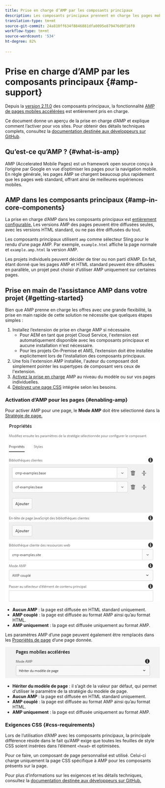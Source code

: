 ```yaml
---
title: Prise en charge d’AMP par les composants principaux
description: Les composants principaux prennent en charge les pages mobiles accélérées (AMP).
translation-type: tm+mt
source-git-commit: 24a810ff634f8846881dfa0095e879476d0f16f0
workflow-type: tm+mt
source-wordcount: '534'
ht-degree: 82%

---
```



# Prise en charge d’AMP par les composants principaux {#amp-support}

Depuis la [version 2.11.0](/help/versions.md) des composants principaux, la fonctionnalité [AMP de pages mobiles accélérées](https://developers.google.com/amp) est entièrement pris en charge.

Ce document donne un aperçu de la prise en charge d’AMP et explique comment l’activer pour vos sites. Pour obtenir des détails techniques complets, consultez la [documentation destinée aux développeurs sur GitHub](https://github.com/adobe/aem-core-wcm-components/tree/master/extensions/amp).

## Qu’est-ce qu’AMP ? {#what-is-amp}

AMP (Accelerated Mobile Pages) est un framework open source conçu à l’origine par Google en vue d’optimiser les pages pour la navigation mobile. En règle générale, les pages AMP se chargent beaucoup plus rapidement que les pages web standard, offrant ainsi de meilleures expériences mobiles.

## AMP dans les composants principaux {#amp-in-core-components}

La prise en charge d’AMP dans les composants principaux est [entièrement configurable.](#enabling-amp) Les versions AMP des pages peuvent être diffusées seules, avec les versions HTML standard, ou ne pas être diffusées du tout.

Les composants principaux utilisent `amp` comme sélecteur Sling pour le rendu d’une page AMP. Par exemple, `example.html` affiche la page normale et `example.amp.html` la version AMP.

Les projets individuels peuvent décider de tirer ou non parti d’AMP. En fait, étant donné que les pages AMP et HTML standard peuvent être diffusées en parallèle, un projet peut choisir d’utiliser AMP uniquement sur certaines pages.

## Prise en main de l’assistance AMP dans votre projet {#getting-started}

Bien que AMP prenne en charge les offres avec une grande flexibilité, la prise en main rapide de cette solution ne nécessite que quelques étapes simples :

1. Installez l’extension de prise en charge AMP si nécessaire.
   * Pour AEM en tant que projet Cloud Service, l&#39;extension est automatiquement disponible avec les composants principaux et aucune installation n&#39;est nécessaire.
   * Pour les projets On-Premise et AMS, l’extension doit être installée explicitement lors de l’installation des composants principaux.
1. Une fois l&#39;extension AMP installée, l&#39;auteur du composant doit simplement pointer les supertypes de composant vers ceux de l&#39;extension.
1. [Activez la prise en charge](#enabling-amp) AMP au niveau du modèle ou sur vos pages individuelles.
1. [Déployez une page CSS](#css-requirements) intégrée selon les besoins.

### Activation d’AMP pour les pages {#enabling-amp}

Pour activer AMP pour une page, le **Mode AMP** doit être sélectionné dans la [Stratégie de page.](https://docs.adobe.com/content/help/fr-FR/experience-manager-65/authoring/siteandpage/templates.html#editingatemplatepagepolicies)

![Options de stratégie de page AMP](/help/assets/amp-policy.png)

* **Aucun AMP** : la page est diffusée en HTML standard uniquement.
* **AMP couplé** : la page est diffusée au format AMP ainsi qu’au format HTML.
* **AMP uniquement** : la page est diffusée uniquement au format AMP.

Les paramètres AMP d’une page peuvent également être remplacés dans les [Propriétés de page](https://docs.adobe.com/content/help/fr-FR/experience-manager-65/authoring/authoring/editing-page-properties.html) d’une page donnée.

![Propriétés de page AMP](/help/assets/amp-page-properties.png)

* **Hériter du modèle de page** : il s’agit de la valeur par défaut, qui permet d’utiliser le paramètre de la stratégie du modèle de page.
* **Aucun AMP** : la page est diffusée en HTML standard uniquement.
* **AMP couplé** : la page est diffusée au format AMP ainsi qu’au format HTML.
* **AMP uniquement** : la page est diffusée uniquement au format AMP.

### Exigences CSS {#css-requirements}

Lors de l’utilisation d’AMP avec les composants principaux, la principale différence réside dans le fait qu’AMP exige que toutes les feuilles de style CSS soient insérées dans l’élément `<head>` et optimisées.

Pour ce faire, un composant de page personnalisé est utilisé. Celui-ci charge uniquement la page CSS spécifique à AMP pour les composants présents sur la page.

Pour plus d’informations sur les exigences et les détails techniques, consultez la [documentation destinée aux développeurs sur GitHub.](https://github.com/adobe/aem-core-wcm-components/tree/master/extensions/amp)
